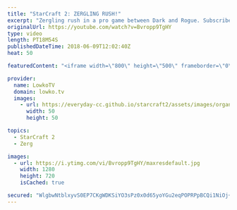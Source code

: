 ```yaml
---
title: "StarCraft 2: ZERGLING RUSH!"
excerpt: "Zergling rush in a pro game between Dark and Rogue. Subscribe for more videos: http://lowko.tv/youtube Super chaotic game of Dark vs Rogue: https://goo.gl/PRf8Gq  Solid game of professional Zerg vs Zerg. The level of play is intense. Both players try to play as greedy as possible, without overextending,"
originalUrl: https://youtube.com/watch?v=Bvropp9TgHY
type: video
length: PT18M54S
publishedDateTime: 2018-06-09T12:02:40Z
heat: 50

featuredContent: "<iframe width=\"800\" height=\"500\" frameborder=\"0\" src=\"https://www.youtube.com/embed/Bvropp9TgHY\" allow=\"accelerometer; autoplay; encrypted-media; gyroscope; picture-in-picture\" allowfullscreen></iframe>"

provider:
  name: LowkoTV
  domain: lowko.tv
  images:
    - url: https://everyday-cc.github.io/starcraft2/assets/images/organizations/lowko.tv-50x50.jpg
      width: 50
      height: 50

topics:
  - StarCraft 2
  - Zerg

images:
  - url: https://i.ytimg.com/vi/Bvropp9TgHY/maxresdefault.jpg
    width: 1280
    height: 720
    isCached: true

secured: "WlgbwNtblxyvS0EP7CKgWDKSiYO3sPz0x0d65yoYGu2eqPOPRPpBCQi1NiOj+iFFiEjV40khk/SYIFeJzdmzryMH8xTtDSS6iZrWZzFYQjQ/aPl5H400jIGC6aAJ8t97hGhAUkxwdKVo/JGWg1vhT9hRTKK6hvOYGNmRiV3MtLHXhIYGI5b9451RhohKWnuMpXrIBloz+1/kyExgMQT4X1EeVCr0OSz+oVgzoHqa/PS6SbOlcfHibmkZVaD+VqPirVp6eV1GOhkBVDnE15CYYi/2BkTBMnIt1j2cpKdq/992pcGcDllHITlpRXQXwSpLEgpsaRw7LAuZ1AOvLW+2bAxSo+ipQmkJq7IsAkjRjBA4EcOIh740gogSCfMgoNyvI3J1vNhVM8ooOgZxeX6cf7u+TSd11asobZlwcIcs6niCQvUcsINOKBthHhwT3URE;t46YaHbT8qmrTr0XWZ0Z4w=="
---
```


